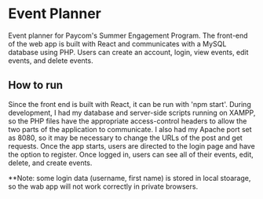 # Event Planner
Event planner for Paycom's Summer Engagement Program. The front-end of the web app is built with React and communicates with a
MySQL database using PHP. Users can create an account, login, view events, edit events, and delete events.

## How to run
Since the front end is built with React, it can be run with 'npm start'. During development, I had my database and server-side scripts running on XAMPP, so the PHP files have the appropriate access-control headers to allow the two parts of the application to communicate. I also had my Apache port set as 8080, so it may be necessary to change the URLs of the post and get requests. Once the app starts, users are directed to the login page and have the option to register. Once logged in, users can see all of their events, edit, delete, and create events. 

**Note: some login data (username, first name) is stored in local stoarage, so the wab app will not work correctly in private browsers.
